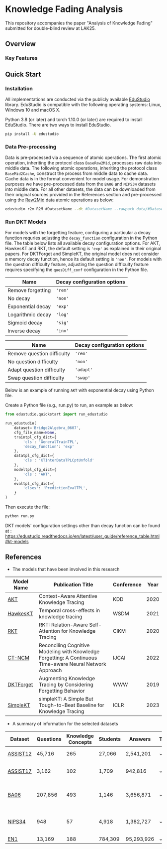 # Knowledge Fading Analysis
This repository accompanies the paper "Analysis of Knowledge Fading" submitted for double-blind review at LAK25.

## Overview

### Key Features


## Quick Start
### Installation
All implementations are conducted via the publicly available [EduStudio](https://edustudio.ai) library. EduStudio is compatible with the following operating systems: Linux, Windows 10 and macOS X. 

Python 3.8 (or later) and torch 1.10.0 (or later) are required to install EduStudio. There are two ways to install EduStudio.

```bash
pip install -U edustudio
```
### Data Pre-processing
Data is pre-processed via a sequence of atomic operations. The first atomic operation, inheriting the protocol class `BaseRaw2Mid`, processes raw data into middle data. The following atomic operations, inheriting the protocol class `BaseMid2Cache`, construct the process from middle data to cache data. Cache data is in the format convenient for model usage. For demonstration purposes we have pre-processed data from the `BA06` and `NIPS34` datasets into middle data. For all other datasets, the data can be downloaded from their original sources provided in the References section and pre-processed using the [Raw2Mid](https://edustudio.readthedocs.io/en/latest/features/atomic_operations.html) data atomic operations as below:

```bash
edustudio r2m R2M_#DatasetName --dt #DatasetName --rawpath data/#DatasetName/rawdata --midpath data/#DatasetName/middata
```

### Run DKT Models
For models with the forgetting feature, configuring a particular a decay function requries adjusting the `decay_function` configuration in the Python file. The table below lists all available decay configuration options. For AKT, HawkesKT and RKT, the default setting is `'exp'` as explained in their original papers. For DKTForget and SimpleKT, the original model does not consider a memory decay function, hence its default setting is `'non'`. For models with the question difficulty feature, adjusting the question difficulty feature requires specifying the `quesDiff_conf` configuration in the Python file.

| **Name** | **Decay configuration options** |
|----------|--------------|
| Remove forgetting | `'rem'` |
| No decay | `'non'` |
| Exponential decay | `'exp'` |
| Logarithmic decay | `'log'` |
| Sigmoid decay | `'sig'` |
| Inverse decay | `'inv'` |

| **Name** | **Decay configuration options** |
|----------|--------------|
| Remove question difficulty | `'rem'` |
| No question difficulty | `'non'` |
| Adapt question difficulty | `'adapt'` |
| Swap question difficulty | `'swap'` |


Below is an example of running `AKT` with exponential decay using Python file.

Create a Python file (e.g., run.py) to run, an example as below:

```python
from edustudio.quickstart import run_edustudio

run_edustudio(
    dataset='Bridge2Algebra_0607',
    cfg_file_name=None,
    traintpl_cfg_dict={
        'cls': 'GeneralTrainTPL',
        'decay_function': 'exp'
    },
    datatpl_cfg_dict={
        'cls': 'KTInterDataTPLCptUnfold'
    },
    modeltpl_cfg_dict={
        'cls': 'AKT',
    },
    evaltpl_cfg_dict={
        'clses': 'PredictionEvalTPL',
    }
)

```

Then execute the file:

```bash
python run.py
```

DKT models' configuration settings other than decay function can be found at : https://edustudio.readthedocs.io/en/latest/user_guide/reference_table.html#kt-models
## References 
- The models that have been involved in this research

| **Model Name** | **Publication Title** | **Conference** | **Year** |
|----------------|-----------------------|------------------------|----------|
| [AKT](https://dl.acm.org/doi/abs/10.1145/3394486.3403282) | Context-Aware Attentive Knowledge Tracing | KDD | 2020 |
| [HawkesKT](https://dl.acm.org/doi/10.1145/3437963.3441802) | Temporal cross-effects in knowledge tracing | WSDM | 2021 |
| [RKT](https://arxiv.org/pdf/2008.12736) | RKT: Relation-Aware Self-Attention for Knowledge Tracing | CIKM | 2020 |
| [CT-NCM](https://www.semanticscholar.org/paper/Reconciling-Cognitive-Modeling-with-Knowledge-A-Ma-Wang/d3b4115906be4939b7f93736090ec1844d9ae591) | Reconciling Cognitive Modeling with Knowledge Forgetting: A Continuous Time-aware Neural Network Approach | IJCAI | 2022 |
| [DKTForget](https://dl.acm.org/doi/10.1145/3308558.3313565) | Augmenting Knowledge Tracing by Considering Forgetting Behavior | WWW | 2019 |
| [SimpleKT](https://arxiv.org/abs/2302.06881) | simpleKT: A Simple But Tough-to-Beat Baseline for Knowledge Tracing | ICLR | 2023 |

- A summary of information for the selected datasets

| **Dataset** | **Questions** | **Knowledge Concepts** | **Students** | **Answers** | **Timestamp** | **Purpose** | **Questions Bundling** |
|-------------|---------------|------------------------|--------------|-------------|---------------|-------------|------------------------|
| [ASSIST12](https://sites.google.com/site/assistmentsdata/datasets/2012-13-school-data-with-affect) | 45,716 | 265 | 27,066 | 2,541,201 | ✓ | Educational research | ✓ |
| [ASSIST17](https://sites.google.com/view/assistmentsdatamining/dataset?authuser=0) | 3,162 | 102 | 1,709 | 942,816 | ✓ | Educational longitudinal prediction | ✓ |
| [BA06](https://pslcdatashop.web.cmu.edu/KDDCup/) | 207,856 | 493 | 1,146 | 3,656,871 | ✓ | Mathematics-focused educational prediction |  |
| [NIPS34](https://eedi.com/projects/neurips-education-challenge) | 948 | 57 | 4,918 | 1,382,727 | ✓ | Educational research on diagnostic questions |  |
| [EN1](https://github.com/riiid/ednet) | 13,169 | 188 | 784,309 | 95,293,926 | ✓ | AI tutoring | ✓ |
